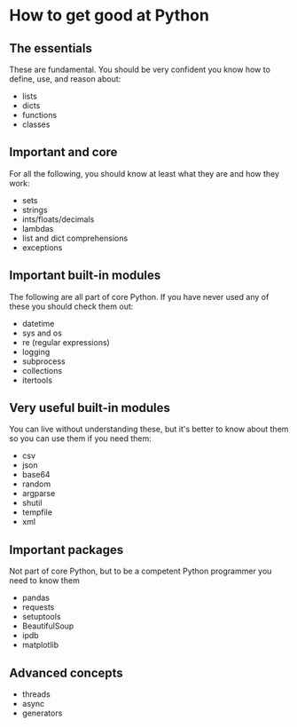 # How to get good at Python

## The essentials
These are fundamental. You should be very confident you know how to define, use, and reason about:
- lists
- dicts
- functions
- classes

## Important and core
For all the following, you should know at least what they are and how they work:
- sets
- strings
- ints/floats/decimals
- lambdas
- list and dict comprehensions
- exceptions

## Important built-in modules
The following are all part of core Python. If you have never used any of these you should check them out:
- datetime
- sys and os
- re (regular expressions)
- logging
- subprocess
- collections
- itertools

## Very useful built-in modules
You can live without understanding these, but it's better to know about them so you can use them if you need them:
- csv
- json
- base64
- random
- argparse
- shutil
- tempfile
- xml

## Important packages
Not part of core Python, but to be a competent Python programmer you need to know them
- pandas
- requests
- setuptools
- BeautifulSoup
- ipdb
- matplotlib

## Advanced concepts
- threads
- async
- generators